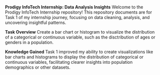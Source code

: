 **Prodigy InfoTech Internship: Data Analysis Insights**
Welcome to the Prodigy InfoTech Internship repository! This repository documents are for Task 1 of my internship journey, focusing on data cleaning, analysis, and uncovering insightful patterns.

**Task Overview**
Create a bar chart or histogram to visualize the distribution of a categorical or continuous variable, such as the disctribution of ages or genders in a population.

**Knowledge Gained**
Task 1 improved my ability to create visualizations like bar charts and histograms to display the distribution of categorical or continuous variables, facilitating clearer insights into population demographics or other datasets.
